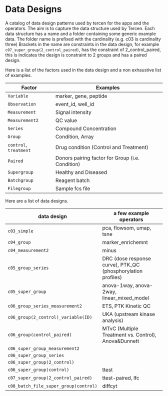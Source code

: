 # Data Designs

A catalog of data design patterns used by tercen for the apps and the operators.
The aim is to capture the data structure used by Tercen.
Each data structure has a name and a folder containing some generic example data.
The folder name is prefixed with the cardinality (e.g. c03 is cardinality three)
Brackets in the name are constraints in the data design, for example `c07_super_group(2_control_paired)`, has the constraint of 2_control_paired, this is indicates the design is constraint to 2 groups and has a paired design.

Here is a list of the factors used in the data design and a non exhaustive list of examples.

|Factor                     | Examples
|-------------------------- | ----------- |
|`Variable`                   | marker, gene, peptide
|`Observation`                | event_id, well_id
|`Measurement`                | Signal intensity
|`Measurement2`               | QC value
|`Series`                     | Compound Concentration
|`Group`                      | Condition, Array
|       `control`, `treatment`  | Drug condition (Control and Treatment)
|`Paired`                     | Donors pairing factor for Group (i.e. Condition)
|`Supergroup`                 | Healthy and Diseased
|`Batchgroup`                 | Reagent batch
|`Filegroup`                  | Sample fcs file

Here are a list of data designs.

|data design                           |a few example operators
| -----------------------------------  | ---------------------- |
|`c03_simple`                            |pca, flowsom, umap, tsne
|`c04_group`                             |marker_enrichemnt
|`c04_measurement2`                      |minus
|`c05_group_series`                      |DRC (dose response curve), PTK_QC (phosphorylation profiles)
|`c05_super_group`                       |anova-1way, anova-2way, linear_mixed_model
|`c06_group_series_measurement2`         |ETS, PTK Kinetic QC
|`c06_group(2_control)_variable(ID)`     |UKA (upstream kinase analysis)
|`c06_group(control_paired)`             |MTvC (Multiple Treatment vs. Control), Anova&Dunnett
|`c06_super_group_measurement2`          |
|`c06_super_group_series`                |
|`c06_super_group(2_control)`            |
|`c06_super_group(control)`              |ttest
|`c07_super_group(2_control_paired)`     |ttest-paired, lfc
|`c08_batch_file_super_group(control)`   |diffcyt
 
